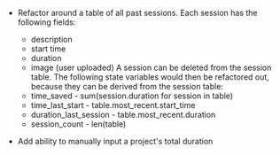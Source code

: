 * Refactor around a table of all past sessions.
  Each session has the following fields:
    * description
    * start time
    * duration
    * image (user uploaded)
  A session can be deleted from the session table.
  The following state variables would then be refactored out, because they
  can be derived from the session table:
    * time_saved - sum(session.duration for session in table)
    * time_last_start - table.most_recent.start_time
    * duration_last_session - table.most_recent.duration
    * session_count - len(table)

* Add ability to manually input a project's total duration
